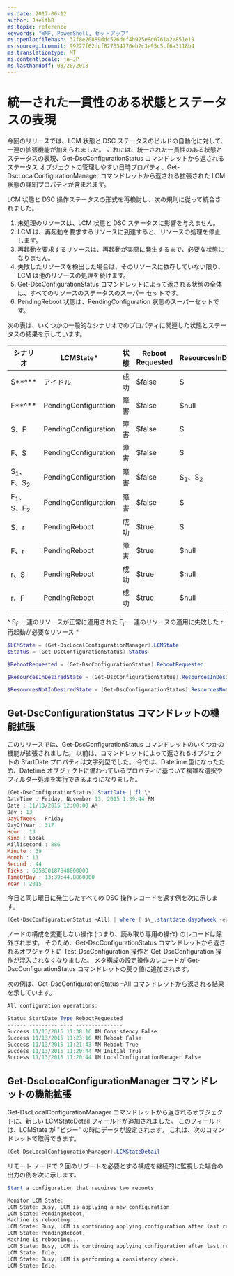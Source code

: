 ```yaml
---
ms.date: 2017-06-12
author: JKeithB
ms.topic: reference
keywords: "WMF, PowerShell, セットアップ"
ms.openlocfilehash: 32f8e20889ddc526def4b925e8d0761a2e851e19
ms.sourcegitcommit: 99227f62dcf827354770eb2c3e95c5cf6a3118b4
ms.translationtype: MT
ms.contentlocale: ja-JP
ms.lasthandoff: 03/20/2018
---
```

# <a name="unified-and-consistent-state-and-status-representation"></a>統一された一貫性のある状態とステータスの表現

今回のリリースでは、LCM 状態と DSC ステータスのビルドの自動化に対して、一連の拡張機能が加えられました。 これには、統一された一貫性のある状態とステータスの表現、Get-DscConfigurationStatus コマンドレットから返されるステータス オブジェクトの管理しやすい日時プロパティ、Get-DscLocalConfigurationManager コマンドレットから返される拡張された LCM 状態の詳細プロパティが含まれます。

LCM 状態と DSC 操作ステータスの形式を再検討し、次の規則に従って統合されました。
1.  未処理のリソースは、LCM 状態と DSC ステータスに影響を与えません。
2.  LCM は、再起動を要求するリソースに到達すると、リソースの処理を停止します。
3.  再起動を要求するリソースは、再起動が実際に発生するまで、必要な状態になりません。
4.  失敗したリソースを検出した場合は、そのリソースに依存していない限り、LCM は他のリソースの処理を続けます。
5.  Get-DscConfigurationStatus コマンドレットによって返される状態の全体は、すべてのリソースのステータスのスーパー セットです。
6.  PendingReboot 状態は、PendingConfiguration 状態のスーパーセットです。

次の表は、いくつかの一般的なシナリオでのプロパティに関連した状態とステータスの結果を示しています。

| **シナリオ**                    | **LCMState\***       | **状態** | **Reboot Requested**  | **ResourcesInDesiredState**  | **ResourcesNotInDesiredState** |
|---------------------------------|----------------------|------------|---------------|------------------------------|--------------------------------|
| S**^**                          | アイドル                 | 成功    | $false        | S                            | $null                          |
| F**^**                          | PendingConfiguration | 障害    | $false        | $null                        | F                              |
| S、F                             | PendingConfiguration | 障害    | $false        | S                            | F                              |
| F、S                             | PendingConfiguration | 障害    | $false        | S                            | F                              |
| S<sub>1</sub>、F、S<sub>2</sub> | PendingConfiguration | 障害    | $false        | S<sub>1</sub>、S<sub>2</sub> | F                              |
| F<sub>1</sub>、S、F<sub>2</sub> | PendingConfiguration | 障害    | $false        | S                            | F<sub>1</sub>、F<sub>2</sub>   |
| S、r                            | PendingReboot        | 成功    | $true         | S                            | r                              |
| F、r                            | PendingReboot        | 障害    | $true         | $null                        | F、r                           |
| r、S                            | PendingReboot        | 成功    | $true         | $null                        | r                              |
| r、F                            | PendingReboot        | 成功    | $true         | $null                        | r                              |

^ S<sub>i</sub>: 一連のリソースが正常に適用された F<sub>i</sub>: 一連のリソースの適用に失敗した r: 再起動が必要なリソース \*

```powershell
$LCMState = (Get-DscLocalConfigurationManager).LCMState
$Status = (Get-DscConfigurationStatus).Status

$RebootRequested = (Get-DscConfigurationStatus).RebootRequested

$ResourcesInDesiredState = (Get-DscConfigurationStatus).ResourcesInDesiredState

$ResourcesNotInDesiredState = (Get-DscConfigurationStatus).ResourcesNotInDesiredState
```
## <a name="enhancement-in-get-dscconfigurationstatus-cmdlet"></a>Get-DscConfigurationStatus コマンドレットの機能拡張

このリリースでは、Get-DscConfigurationStatus コマンドレットのいくつかの機能が拡張されました。 以前は、コマンドレットによって返されるオブジェクトの StartDate プロパティは文字列型でした。 今では、Datetime 型になったため、Datetime オブジェクトに備わっているプロパティに基づいて複雑な選択やフィルター処理を実行できるようになりました。
```powershell
(Get-DscConfigurationStatus).StartDate | fl \*
DateTime : Friday, November 13, 2015 1:39:44 PM
Date : 11/13/2015 12:00:00 AM
Day : 13
DayOfWeek : Friday
DayOfYear : 317
Hour : 13
Kind : Local
Millisecond : 886
Minute : 39
Month : 11
Second : 44
Ticks : 635830187848860000
TimeOfDay : 13:39:44.8860000
Year : 2015
```

今日と同じ曜日に発生したすべての DSC 操作レコードを返す例を次に示します。
```powershell
(Get-DscConfigurationStatus –All) | where { $\_.startdate.dayofweek -eq (Get-Date).DayOfWeek }
```

ノードの構成を変更しない操作 (つまり、読み取り専用の操作) のレコードは除外されます。 そのため、Get-DscConfigurationStatus コマンドレットから返されるオブジェクトに Test-DscConfiguration 操作と Get-DscConfiguration 操作が混入されなくなりました。
メタ構成の設定操作のレコードが Get-DscConfigurationStatus コマンドレットの戻り値に追加されます。

次の例は、Get-DscConfigurationStatus –All コマンドレットから返される結果を示しています。
```powershell
All configuration operations:

Status StartDate Type RebootRequested
------ --------- ---- ---------------
Success 11/13/2015 11:38:16 AM Consistency False
Success 11/13/2015 11:23:16 AM Reboot False
Success 11/13/2015 11:21:43 AM Reboot True
Success 11/13/2015 11:20:44 AM Initial True
Success 11/13/2015 11:20:44 AM LocalConfigurationManager False
```

## <a name="enhancement-in-get-dsclocalconfigurationmanager-cmdlet"></a>Get-DscLocalConfigurationManager コマンドレットの機能拡張
Get-DscLocalConfigurationManager コマンドレットから返されるオブジェクトに、新しい LCMStateDetail フィールドが追加されました。 このフィールドは、LCMState が "ビジー" の時にデータが設定されます。 これは、次のコマンドレットで取得できます。
```powershell
(Get-DscLocalConfigurationManager).LCMStateDetail
```

リモート ノードで 2 回のリブートを必要とする構成を継続的に監視した場合の出力の例を次に示します。
```powershell
Start a configuration that requires two reboots

Monitor LCM State:
LCM State: Busy, LCM is applying a new configuration.
LCM State: PendingReboot,
Machine is rebooting...
LCM State: Busy, LCM is continuing applying configuration after last reboot.
LCM State: PendingReboot,
Machine is rebooting...
LCM State: Busy, LCM is continuing applying configuration after last reboot.
LCM State: Idle,
LCM State: Busy, LCM is performing a consistency check.
LCM State: Idle,
```

